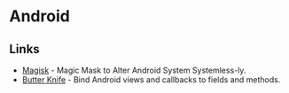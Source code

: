 # Android

## Links

* [Magisk](https://github.com/topjohnwu/Magisk#readme) - Magic Mask to Alter Android System Systemless-ly.
* [Butter Knife](https://github.com/JakeWharton/butterknife) - Bind Android views and callbacks to fields and methods.

